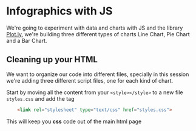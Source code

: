 # Infographics with JS

We're going to experiment with data and charts with JS and the library [Plot.ly](https://plot.ly/javascript/), we're building three different types of charts Line Chart, Pie Chart and a Bar Chart.


## Cleaning up your HTML

We want to organize our code into different files, specially in this session we're adding three different script files, one for each kind of chart.

Start by moving all the content from your `<style></style>` to a new file `styles.css` and add the tag 

```html
    <link rel="stylesheet" type="text/css" href="styles.css">
```

This will keep you __css__ code out of the main html page

## <script> tag

Do the same with your welcome message script, move the content from your `<script></script>` to a new file `welcome.js` and replace the tag `<script><script>` with

```html
    <script src="welcome.js"></script>
```


This is how your project folder will be:

```
portfolio
│   index.html
|   styles.css
│   welcome.js    
```

## Adding an amazing JS charts library [Plot.ly](https://plot.ly/javascript/)

We are adding a library that is hosted online on a [CDN](https://en.wikipedia.org/wiki/Content_delivery_network)
Add this new `<script></script>` tag to your `<head></head>` tag:

```html
  <script src="https://cdn.plot.ly/plotly-latest.min.js"></script>
```

and on your `style.css` add a class style for our graphs, this will make sure the graph is responsive.

```css

.graph{
  width: 100%;
  margin-left: 0%;
  margin-top: 0vh;
  height: 50vh;
}

```

